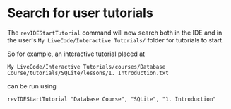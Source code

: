 # Search for user tutorials

The `revIDEStartTutorial` command will now search both in the IDE and 
in the user's `My LiveCode/Interactive Tutorials/` folder for tutorials
to start.

So for example, an interactive tutorial placed at

	My LiveCode/Interactive Tutorials/courses/Database Course/tutorials/SQLite/lessons/1. Introduction.txt

can be run using 
	
	revIDEStartTutorial "Database Course", "SQLite", "1. Introduction"